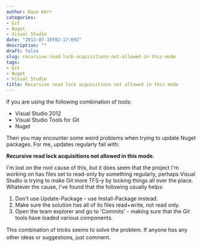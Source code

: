 ```yaml
---
author: Dave Kerr
categories:
- Git
- Nuget
- Visual Studio
date: "2013-07-10T02:17:09Z"
description: ""
draft: false
slug: recursive-read-lock-acquisitions-not-allowed-in-this-mode
tags:
- Git
- Nuget
- Visual Studio
title: Recursive read lock acquisitions not allowed in this mode
---
```



If you are using the following combination of tools:
<ul>
	<li><span style="line-height: 14px;">Visual Studio 2012</span></li>
	<li>Visual Studio Tools for Git</li>
	<li>Nuget</li>
</ul>
Then you may encounter some weird problems when trying to update Nuget packages. For me, updates regularly fail with:

<strong>Recursive read lock acquisitions not allowed in this mode.</strong>

I'm lost on the root cause of this, but it does seem that the project I'm working on has files set to read-only by something regularly, perhaps Visual Studio is trying to make Git more TFS-y by locking things all over the place. Whatever the cause, I've found that the following usually helps:
<ol>
	<li><span style="line-height: 14px;">Don't use Update-Package - use Install-Package instead.</span></li>
	<li>Make sure the solution has all of its files read+write, not read only.</li>
	<li>Open the team explorer and go to 'Commits' - making sure that the Git tools have loaded various components.</li>
</ol>
<span style="line-height: 20px;">This combination of tricks seems to solve the problem. If anyone has any other ideas or suggestions, just comment.</span>

